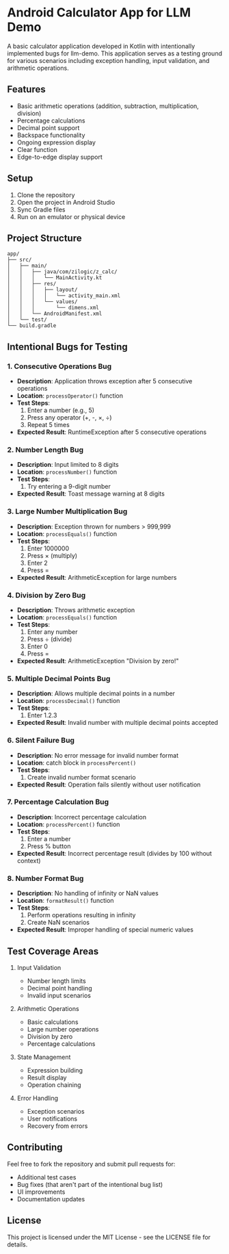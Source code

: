 # Android Calculator App for LLM Demo

A basic calculator application developed in Kotlin with intentionally implemented bugs for llm-demo. This application serves as a testing ground for various scenarios including exception handling, input validation, and arithmetic operations.

## Features

- Basic arithmetic operations (addition, subtraction, multiplication, division)
- Percentage calculations
- Decimal point support
- Backspace functionality
- Ongoing expression display
- Clear function
- Edge-to-edge display support

## Setup

1. Clone the repository
2. Open the project in Android Studio
3. Sync Gradle files
4. Run on an emulator or physical device

## Project Structure

```
app/
├── src/
│   ├── main/
│   │   ├── java/com/zilogic/z_calc/
│   │   │   └── MainActivity.kt
│   │   ├── res/
│   │   │   ├── layout/
│   │   │   │   └── activity_main.xml
│   │   │   └── values/
│   │   │       └── dimens.xml
│   │   └── AndroidManifest.xml
│   └── test/
└── build.gradle
```

## Intentional Bugs for Testing

### 1. Consecutive Operations Bug
- **Description**: Application throws exception after 5 consecutive operations
- **Location**: `processOperator()` function
- **Test Steps**:
    1. Enter a number (e.g., 5)
    2. Press any operator (+, -, ×, ÷)
    3. Repeat 5 times
- **Expected Result**: RuntimeException after 5 consecutive operations

### 2. Number Length Bug
- **Description**: Input limited to 8 digits
- **Location**: `processNumber()` function
- **Test Steps**:
    1. Try entering a 9-digit number
- **Expected Result**: Toast message warning at 8 digits

### 3. Large Number Multiplication Bug
- **Description**: Exception thrown for numbers > 999,999
- **Location**: `processEquals()` function
- **Test Steps**:
    1. Enter 1000000
    2. Press × (multiply)
    3. Enter 2
    4. Press =
- **Expected Result**: ArithmeticException for large numbers

### 4. Division by Zero Bug
- **Description**: Throws arithmetic exception
- **Location**: `processEquals()` function
- **Test Steps**:
    1. Enter any number
    2. Press ÷ (divide)
    3. Enter 0
    4. Press =
- **Expected Result**: ArithmeticException "Division by zero!"

### 5. Multiple Decimal Points Bug
- **Description**: Allows multiple decimal points in a number
- **Location**: `processDecimal()` function
- **Test Steps**:
    1. Enter 1.2.3
- **Expected Result**: Invalid number with multiple decimal points accepted

### 6. Silent Failure Bug
- **Description**: No error message for invalid number format
- **Location**: catch block in `processPercent()`
- **Test Steps**:
    1. Create invalid number format scenario
- **Expected Result**: Operation fails silently without user notification

### 7. Percentage Calculation Bug
- **Description**: Incorrect percentage calculation
- **Location**: `processPercent()` function
- **Test Steps**:
    1. Enter a number
    2. Press % button
- **Expected Result**: Incorrect percentage result (divides by 100 without context)

### 8. Number Format Bug
- **Description**: No handling of infinity or NaN values
- **Location**: `formatResult()` function
- **Test Steps**:
    1. Perform operations resulting in infinity
    2. Create NaN scenarios
- **Expected Result**: Improper handling of special numeric values

## Test Coverage Areas

1. Input Validation
    - Number length limits
    - Decimal point handling
    - Invalid input scenarios

2. Arithmetic Operations
    - Basic calculations
    - Large number operations
    - Division by zero
    - Percentage calculations

3. State Management
    - Expression building
    - Result display
    - Operation chaining

4. Error Handling
    - Exception scenarios
    - User notifications
    - Recovery from errors

## Contributing

Feel free to fork the repository and submit pull requests for:
- Additional test cases
- Bug fixes (that aren't part of the intentional bug list)
- UI improvements
- Documentation updates

## License

This project is licensed under the MIT License - see the LICENSE file for details.